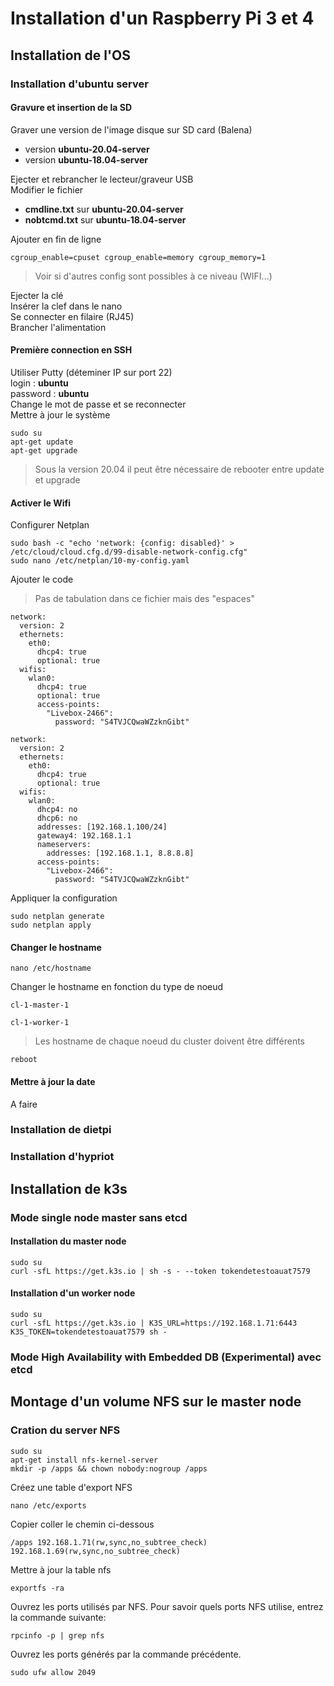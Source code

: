 # Installation d'un Raspberry Pi 3 et 4
## Installation de l'OS
### Installation d'ubuntu server
#### Gravure et insertion de la SD
Graver une version de l'image disque sur SD card (Balena)
* version __ubuntu-20.04-server__
* version __ubuntu-18.04-server__

Ejecter et rebrancher le lecteur/graveur USB  
Modifier le fichier
* __cmdline.txt__ sur __ubuntu-20.04-server__
* __nobtcmd.txt__ sur __ubuntu-18.04-server__

Ajouter en fin de ligne
<pre><code>cgroup_enable=cpuset cgroup_enable=memory cgroup_memory=1
</code></pre>

>Voir si d'autres config sont possibles à ce niveau (WIFI...)

Ejecter la clé  
Insérer la clef dans le nano  
Se connecter en filaire (RJ45)  
Brancher l'alimentation
#### Première connection en SSH
Utiliser Putty (déteminer IP sur port 22)  
login : __ubuntu__  
password : __ubuntu__  
Change le mot de passe et se reconnecter  
Mettre à jour le système
<pre><code>sudo su
apt-get update
apt-get upgrade
</code></pre>

> Sous la version 20.04 il peut être nécessaire de rebooter entre update et upgrade

#### Activer le Wifi
Configurer Netplan  
<pre><code>sudo bash -c "echo 'network: {config: disabled}' > /etc/cloud/cloud.cfg.d/99-disable-network-config.cfg"
sudo nano /etc/netplan/10-my-config.yaml
</code></pre>
Ajouter le code  

>Pas de tabulation dans ce fichier mais des "espaces"

<pre><code>network:
  version: 2
  ethernets:
    eth0:
      dhcp4: true
      optional: true
  wifis:
    wlan0:
      dhcp4: true
      optional: true
      access-points:
        "Livebox-2466":
          password: "S4TVJCQwaWZzknGibt"
</code></pre>

<pre><code>network:
  version: 2
  ethernets:
    eth0:
      dhcp4: true
      optional: true
  wifis:
    wlan0:
      dhcp4: no
      dhcp6: no
      addresses: [192.168.1.100/24]
      gateway4: 192.168.1.1
      nameservers:
        addresses: [192.168.1.1, 8.8.8.8]
      access-points:
        "Livebox-2466":
          password: "S4TVJCQwaWZzknGibt"
</code></pre>


Appliquer la configuration  
<pre><code>sudo netplan generate
sudo netplan apply
</code></pre>
#### Changer le hostname
<pre><code>nano /etc/hostname
</code></pre>
Changer le hostname en fonction du type de noeud
<pre><code>cl-1-master-1
</code></pre>
<pre><code>cl-1-worker-1
</code></pre>

>Les hostname de chaque noeud du cluster doivent être différents

<pre><code>reboot
</code></pre>

#### Mettre à jour la date
A faire
### Installation de dietpi
### Installation d'hypriot

## Installation de k3s
### Mode single node master sans etcd
#### Installation du master node
<pre><code>sudo su
curl -sfL https://get.k3s.io | sh -s - --token tokendetestoauat7579
</code></pre>
#### Installation d'un worker node
<pre><code>sudo su
curl -sfL https://get.k3s.io | K3S_URL=https://192.168.1.71:6443 K3S_TOKEN=tokendetestoauat7579 sh -
</code></pre>
### Mode High Availability with Embedded DB (Experimental) avec etcd

## Montage d'un volume NFS sur le master node
### Cration du server NFS
<pre><code>sudo su
apt-get install nfs-kernel-server
mkdir -p /apps && chown nobody:nogroup /apps
</code></pre>
Créez une table d'export NFS
<pre><code>nano /etc/exports
</code></pre>
Copier coller le chemin ci-dessous
<pre><code>/apps 192.168.1.71(rw,sync,no_subtree_check) 192.168.1.69(rw,sync,no_subtree_check)
</code></pre>
Mettre à jour la table nfs
<pre><code>exportfs -ra
</code></pre>
Ouvrez les ports utilisés par NFS.
Pour savoir quels ports NFS utilise, entrez la commande suivante:
<pre><code>rpcinfo -p | grep nfs
</code></pre>
Ouvrez les ports générés par la commande précédente.
<pre><code>sudo ufw allow 2049
</code></pre>
